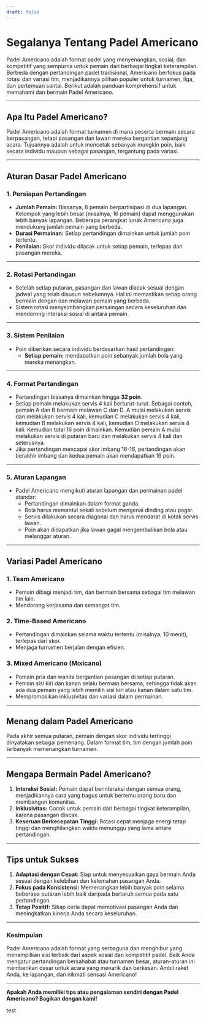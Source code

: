 ```yaml
---
draft: false
---
```

# Segalanya Tentang Padel Americano

Padel Americano adalah format padel yang menyenangkan, sosial, dan kompetitif yang sempurna untuk pemain dari berbagai tingkat keterampilan. Berbeda dengan pertandingan padel tradisional, Americano berfokus pada rotasi dan variasi tim, menjadikannya pilihan populer untuk turnamen, liga, dan pertemuan santai. Berikut adalah panduan komprehensif untuk memahami dan bermain Padel Americano.

---

## **Apa Itu Padel Americano?**

Padel Americano adalah format turnamen di mana peserta bermain secara berpasangan, tetapi pasangan dan lawan mereka bergantian sepanjang acara. Tujuannya adalah untuk mencetak sebanyak mungkin poin, baik secara individu maupun sebagai pasangan, tergantung pada variasi.

---

## **Aturan Dasar Padel Americano**

### **1. Persiapan Pertandingan**
- **Jumlah Pemain:** Biasanya, 8 pemain berpartisipasi di dua lapangan. Kelompok yang lebih besar (misalnya, 16 pemain) dapat menggunakan lebih banyak lapangan. Beberapa perangkat lunak Americano juga mendukung jumlah pemain yang berbeda.
- **Durasi Permainan:** Setiap pertandingan dimainkan untuk jumlah poin tertentu.
- **Penilaian:** Skor individu dilacak untuk setiap pemain, terlepas dari pasangan mereka.

---

### **2. Rotasi Pertandingan**
- Setelah setiap putaran, pasangan dan lawan diacak sesuai dengan jadwal yang telah disusun sebelumnya. Hal ini memastikan setiap orang bermain dengan dan melawan pemain yang berbeda.
- Sistem rotasi menyeimbangkan persaingan secara keseluruhan dan mendorong interaksi sosial di antara pemain.

---

### **3. Sistem Penilaian**
- Poin diberikan secara individu berdasarkan hasil pertandingan:
  - **Setiap pemain:** mendapatkan poin sebanyak jumlah bola yang mereka menangkan.

---

### **4. Format Pertandingan**
- Pertandingan biasanya dimainkan hingga **32 poin**.
- Setiap pemain melakukan servis 4 kali berturut-turut. Sebagai contoh, pemain A dan B bermain melawan C dan D. A mulai melakukan servis dan melakukan servis 4 kali, kemudian C melakukan servis 4 kali, kemudian B melakukan servis 4 kali, kemudian D melakukan servis 4 kali. Kemudian total 16 poin dimainkan. Kemudian pemain A mulai melakukan servis di putaran baru dan melakukan servis 4 kali dan seterusnya.
- Jika pertandingan mencapai skor imbang 16-16, pertandingan akan berakhir imbang dan kedua pemain akan mendapatkan 16 poin.

---

### **5. Aturan Lapangan**
- Padel Americano mengikuti aturan lapangan dan permainan padel standar:
  - Pertandingan dimainkan dalam format ganda.
  - Bola harus memantul sekali sebelum mengenai dinding atau pagar.
  - Servis dilakukan secara diagonal dan harus mendarat di kotak servis lawan.
  - Poin akan didapatkan jika lawan gagal mengembalikan bola atau melanggar aturan.

---

## **Variasi Padel Americano**

### **1. Team Americano**
- Pemain dibagi menjadi tim, dan bermain bersama sebagai tim melawan tim lain.
- Mendorong kerjasama dan semangat tim.

### **2. Time-Based Americano**
- Pertandingan dimainkan selama waktu tertentu (misalnya, 10 menit), terlepas dari skor.
- Menjaga turnamen berjalan dengan efisien.

### **3. Mixed Americano (Mixicano)**
- Pemain pria dan wanita bergantian pasangan di setiap putaran.
- Pemain sisi kiri dan kanan selalu bermain bersama, sehingga tidak akan ada dua pemain yang lebih memilih sisi kiri atau kanan dalam satu tim.
- Mempromosikan inklusivitas dan variasi dalam permainan.

---

## **Menang dalam Padel Americano**

Pada akhir semua putaran, pemain dengan skor individu tertinggi dinyatakan sebagai pemenang. Dalam format tim, tim dengan jumlah poin terbanyak memenangkan turnamen.

---

## **Mengapa Bermain Padel Americano?**

1. **Interaksi Sosial:** Pemain dapat berinteraksi dengan semua orang, menjadikannya cara yang bagus untuk bertemu orang baru dan membangun komunitas.
2. **Inklusivitas:** Cocok untuk pemain dari berbagai tingkat keterampilan, karena pasangan diacak.
3. **Keseruan Berkecepatan Tinggi:** Rotasi cepat menjaga energi tetap tinggi dan menghilangkan waktu menunggu yang lama antara pertandingan.

---

## **Tips untuk Sukses**

1. **Adaptasi dengan Cepat:** Siap untuk menyesuaikan gaya bermain Anda sesuai dengan kelebihan dan kelemahan pasangan Anda.
2. **Fokus pada Konsistensi:** Memenangkan lebih banyak poin selama beberapa putaran lebih baik daripada bertaruh semua pada satu pertandingan.
3. **Tetap Positif:** Sikap ceria dapat memotivasi pasangan Anda dan meningkatkan kinerja Anda secara keseluruhan.

---

### **Kesimpulan**

Padel Americano adalah format yang serbaguna dan menghibur yang menampilkan sisi terbaik dari aspek sosial dan kompetitif padel. Baik Anda mengatur pertandingan bersahabat atau turnamen besar, aturan-aturan ini memberikan dasar untuk acara yang menarik dan berkesan. Ambil raket Anda, ke lapangan, dan nikmati sensasi Americano!

---

**Apakah Anda memiliki tips atau pengalaman sendiri dengan Padel Americano? Bagikan dengan kami!**

test
